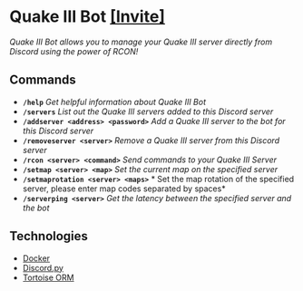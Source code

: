 # Quake III Bot [\[Invite\]](https://discord.com/oauth2/authorize?client_id=1031255985915961406&scope=bot%29)

*Quake III Bot allows you to manage your Quake III server directly from Discord using the power of RCON!*

## Commands
- **`/help`** *Get helpful information about Quake III Bot*
- **`/servers`** *List out the Quake III servers added to this Discord server*
- **`/addserver <address> <password>`** *Add a Quake III server to the bot for this Discord server*
- **`/removeserver <server>`** *Remove a Quake III server from this Discord server*
- **`/rcon <server> <command>`** *Send commands to your Quake III Server*
- **`/setmap <server> <map>`** *Set the current map on the specified server*
- **`/setmaprotation <server> <maps>`** * Set the map rotation of the specified server, please enter map codes separated by spaces*
- **`/serverping <server>`** *Get the latency between the specified server and the bot*

## Technologies
- [Docker](https://www.docker.com/)
- [Discord.py](https://pypi.org/project/discord.py/)
- [Tortoise ORM](https://pypi.org/project/tortoise-orm/)
